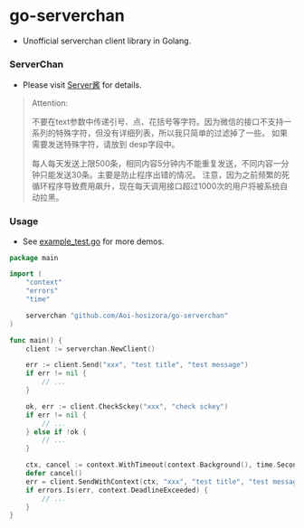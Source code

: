 # go-serverchan

+ Unofficial serverchan client library in Golang.

### ServerChan

+ Please visit [Server酱](http://sc.ftqq.com/3.version) for details.

> Attention:
>
> 不要在text参数中传递引号、点、花括号等字符。因为微信的接口不支持一系列的特殊字符，但没有详细列表，所以我只简单的过滤掉了一些。
> 如果需要发送特殊字符，请放到 desp字段中。
>
> 每人每天发送上限500条，相同内容5分钟内不能重复发送，不同内容一分钟只能发送30条。主要是防止程序出错的情况。
> 注意，因为之前频繁的死循环程序导致费用飙升，现在每天调用接口超过1000次的用户将被系统自动拉黑。

### Usage

+ See [example_test.go](./example_test.go) for more demos.

```go
package main

import (
	"context"
	"errors"
	"time"

	serverchan "github.com/Aoi-hosizora/go-serverchan"
)

func main() {
	client := serverchan.NewClient()

	err := client.Send("xxx", "test title", "test message")
	if err != nil {
		// ...
	}

	ok, err := client.CheckSckey("xxx", "check sckey")
	if err != nil {
		// ...
	} else if !ok {
		// ...
	}

	ctx, cancel := context.WithTimeout(context.Background(), time.Second*5)
	defer cancel()
	err = client.SendWithContext(ctx, "xxx", "test title", "test message")
	if errors.Is(err, context.DeadlineExceeded) {
		// ...
	}
}
```
